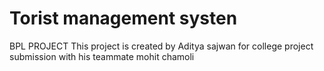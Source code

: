 # Torist management systen
 BPL PROJECT
This project is created by Aditya sajwan for college project  submission with his teammate mohit chamoli